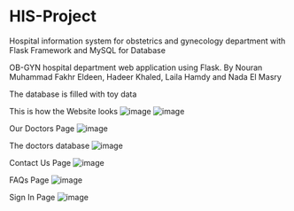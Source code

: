 # HIS-Project
Hospital information system for obstetrics and gynecology department with Flask Framework and MySQL for Database

OB-GYN hospital department web application using Flask. By Nouran Muhammad Fakhr Eldeen, Hadeer Khaled, Laila Hamdy and Nada El Masry 

The database is filled with toy data

This is how the Website looks
![image](https://user-images.githubusercontent.com/61350907/155728184-8478a2e0-acb5-4adb-9db4-de9dc56b0228.png)
![image](https://user-images.githubusercontent.com/61350907/155728241-372ecd51-bdfc-46da-9f9d-77f97387d797.png)

Our Doctors Page
![image](https://user-images.githubusercontent.com/61350907/155728317-e5bcbb85-e722-4cc7-860e-533d809958e6.png)

The doctors database
![image](https://user-images.githubusercontent.com/61350907/155728824-f6fe04b4-d660-4645-8163-1c791b6ded27.png)


Contact Us Page
![image](https://user-images.githubusercontent.com/61350907/155728471-21b35b80-3078-4df9-a786-170394c3843f.png)

FAQs Page
![image](https://user-images.githubusercontent.com/61350907/155728512-d38a5a35-5712-4bc7-b9a7-9c9ff701ca03.png)

Sign In Page
![image](https://user-images.githubusercontent.com/61350907/155728595-cb432e10-e450-4d72-b959-ef3484b9e673.png)



